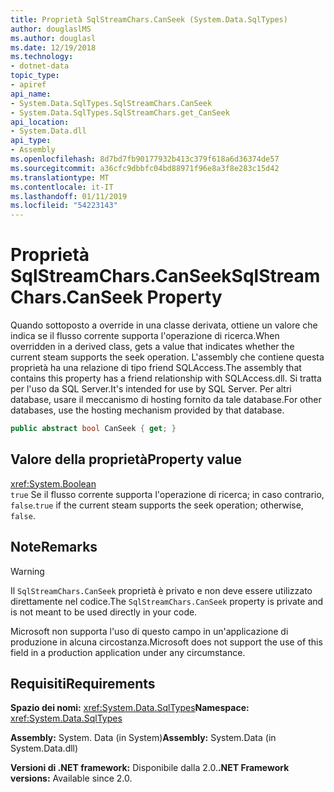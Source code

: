 ```yaml
---
title: Proprietà SqlStreamChars.CanSeek (System.Data.SqlTypes)
author: douglaslMS
ms.author: douglasl
ms.date: 12/19/2018
ms.technology:
- dotnet-data
topic_type:
- apiref
api_name:
- System.Data.SqlTypes.SqlStreamChars.CanSeek
- System.Data.SqlTypes.SqlStreamChars.get_CanSeek
api_location:
- System.Data.dll
api_type:
- Assembly
ms.openlocfilehash: 8d7bd7fb90177932b413c379f618a6d36374de57
ms.sourcegitcommit: a36cfc9dbbfc04bd88971f96e8a3f8e283c15d42
ms.translationtype: MT
ms.contentlocale: it-IT
ms.lasthandoff: 01/11/2019
ms.locfileid: "54223143"
---
```

# <a name="sqlstreamcharscanseek-property"></a><span data-ttu-id="e6a80-102">Proprietà SqlStreamChars.CanSeek</span><span class="sxs-lookup"><span data-stu-id="e6a80-102">SqlStreamChars.CanSeek Property</span></span>

<span data-ttu-id="e6a80-103">Quando sottoposto a override in una classe derivata, ottiene un valore che indica se il flusso corrente supporta l'operazione di ricerca.</span><span class="sxs-lookup"><span data-stu-id="e6a80-103">When overridden in a derived class, gets a value that indicates whether the current steam supports the seek operation.</span></span> <span data-ttu-id="e6a80-104">L'assembly che contiene questa proprietà ha una relazione di tipo friend SQLAccess.</span><span class="sxs-lookup"><span data-stu-id="e6a80-104">The assembly that contains this property has a friend relationship with SQLAccess.dll.</span></span> <span data-ttu-id="e6a80-105">Si tratta per l'uso da SQL Server.</span><span class="sxs-lookup"><span data-stu-id="e6a80-105">It's intended for use by SQL Server.</span></span> <span data-ttu-id="e6a80-106">Per altri database, usare il meccanismo di hosting fornito da tale database.</span><span class="sxs-lookup"><span data-stu-id="e6a80-106">For other databases, use the hosting mechanism provided by that database.</span></span>

```csharp
public abstract bool CanSeek { get; }
```

## <a name="property-value"></a><span data-ttu-id="e6a80-107">Valore della proprietà</span><span class="sxs-lookup"><span data-stu-id="e6a80-107">Property value</span></span>

<xref:System.Boolean>\
<span data-ttu-id="e6a80-108">`true` Se il flusso corrente supporta l'operazione di ricerca; in caso contrario, `false`.</span><span class="sxs-lookup"><span data-stu-id="e6a80-108">`true` if the current steam supports the seek operation; otherwise, `false`.</span></span>

## <a name="remarks"></a><span data-ttu-id="e6a80-109">Note</span><span class="sxs-lookup"><span data-stu-id="e6a80-109">Remarks</span></span>

> [!WARNING]
> <span data-ttu-id="e6a80-110">Il `SqlStreamChars.CanSeek` proprietà è privato e non deve essere utilizzato direttamente nel codice.</span><span class="sxs-lookup"><span data-stu-id="e6a80-110">The `SqlStreamChars.CanSeek` property is private and is not meant to be used directly in your code.</span></span>
>
> <span data-ttu-id="e6a80-111">Microsoft non supporta l'uso di questo campo in un'applicazione di produzione in alcuna circostanza.</span><span class="sxs-lookup"><span data-stu-id="e6a80-111">Microsoft does not support the use of this field in a production application under any circumstance.</span></span>

## <a name="requirements"></a><span data-ttu-id="e6a80-112">Requisiti</span><span class="sxs-lookup"><span data-stu-id="e6a80-112">Requirements</span></span>

<span data-ttu-id="e6a80-113">**Spazio dei nomi:** <xref:System.Data.SqlTypes></span><span class="sxs-lookup"><span data-stu-id="e6a80-113">**Namespace:** <xref:System.Data.SqlTypes></span></span>

<span data-ttu-id="e6a80-114">**Assembly:** System. Data (in System)</span><span class="sxs-lookup"><span data-stu-id="e6a80-114">**Assembly:** System.Data (in System.Data.dll)</span></span>

<span data-ttu-id="e6a80-115">**Versioni di .NET framework:** Disponibile dalla 2.0.</span><span class="sxs-lookup"><span data-stu-id="e6a80-115">**.NET Framework versions:** Available since 2.0.</span></span>